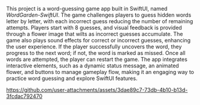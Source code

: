This project is a word-guessing game app built in SwiftUI, named *WordGarden-SwiftUI*. The game challenges players to guess hidden words letter by letter, with each incorrect guess reducing the number of remaining attempts. 
Players start with 8 guesses, and visual feedback is provided through a flower image that wilts as incorrect guesses accumulate. 
The game also plays sound effects for correct or incorrect guesses, enhancing the user experience. 
If the player successfully uncovers the word, they progress to the next word; if not, the word is marked as missed. 
Once all words are attempted, the player can restart the game. The app integrates interactive elements, such as a dynamic status message, an animated flower, and buttons to manage gameplay flow, making it an engaging way to practice word guessing and explore SwiftUI features.

https://github.com/user-attachments/assets/3dae89c7-73db-4b10-b13d-3fcdac792470

